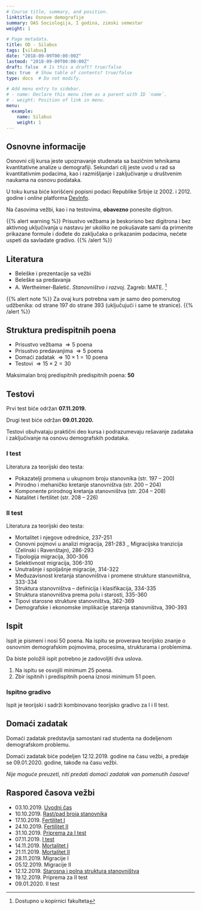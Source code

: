 ```yaml
---
# Course title, summary, and position.
linktitle: Osnove demografije
summary: OAS Sociologija, I godina, zimski semestar
weight: 1

# Page metadata.
title: OD - Silabus
tags: [silabus]
date: "2018-09-09T00:00:00Z"
lastmod: "2018-09-09T00:00:00Z"
draft: false  # Is this a draft? true/false
toc: true  # Show table of contents? true/false
type: docs  # Do not modify.

# Add menu entry to sidebar.
# - name: Declare this menu item as a parent with ID `name`.
# - weight: Position of link in menu.
menu:
  example:
    name: Silabus
    weight: 1
---
```


## Osnovne informacije

Osnovni cilj kursa jeste upoznavanje studenata sa bazičnim tehnikama kvantitativne analize u demografiji. Sekundari cilj jeste uvod u rad sa kvantitativnim podacima, kao i razmišljanje i zaključivanje u društvenim naukama na osnovu podataka.

U toku kursa biće korišćeni popisni podaci Republike Srbije iz 2002. i 2012. godine i *online* platforma [DevInfo](http://devinfo.stat.gov.rs/Opstine/libraries/aspx/Home.aspx).

Na časovima vežbi, kao i na testovima, **obavezno** ponesite digitron.

{{% alert warning %}}
Prisustvo vežbama je beskorisno bez digitrona i bez aktivnog uključivanja u nastavu  jer ukoliko ne pokušavate sami da primenite prikazane formule i dođete do zaključaka o prikazanim podacima, nećete uspeti da savladate gradivo.
{{% /alert %}}

## Literatura

- Beleške i prezentacije sa vežbi
- Beleške sa predavanja
- A. Wertheimer-Baletić. *Stanovništvo i razvoj*. Zagreb: MATE. [^1]

{{% alert note %}}
Za ovaj kurs potrebna vam je samo deo pomenutog udžbenika: od strane 197 do strane 393 (uključujući i same te stranice).
{{% /alert %}}

[^1]: Dostupno u kopirnici fakulteta

## Struktura predispitnih poena

- Prisustvo vežbama $\Rightarrow 5$ poena
- Prisustvo predavanjima $\Rightarrow 5$ poena
- Domaći zadatak $\Rightarrow 10 \times 1 = 10$  poena
- Testovi $\Rightarrow 15 \times 2 = 30$

Maksimalan broj predispitnih predispitnih poena: **50**


## Testovi

Prvi test biće održan **07.11.2019.**

Drugi test biće održan **09.01.2020.**

Testovi obuhvataju praktični deo kursa i podrazumevaju rešavanje zadataka i zaključivanje na osnovu demografskih podataka.


### I test

Literatura za teorijski deo testa:

- Pokazatelji promena u ukupnom broju stanovnika (str. 197 – 200)
- Prirodno i mehaničko kretanje stanovništva (str. 200 – 204)
- Komponente prirodnog kretanja stanovništva (str. 204 – 208)
- Natalitet i fertilitet (str. 208 – 226)

### II test

Literatura za teorijski deo testa:

- Mortalitet i njegove odrednice, 237-251
- Osnovni pojmovi u analizi migracija, 281-283
_ Migracijska tranzicija (Zelinski i Ravenštajn), 286-293
- Tipologija migracija, 300-306
- Selektivnost migracija, 306-310
- Unutrašnje i spoljašnje migracije, 314-322
- Međuzavisnost kretanja stanovništva i promene strukture stanovništva, 333-334
- Struktura stanovništva – definicija i klasifikacija, 334-335
- Struktura stanovništva prema polu i starosti, 335-360
- Tipovi starosne strukture stanovništva, 362-369
- Demografske i ekonomske implikacije starenja stanovništva, 390-393

## Ispit

Ispit je pismeni i nosi 50 poena. Na ispitu se proverava teorijsko znanje o osnovnim demografskim pojmovima, procesima, strukturama i problemima.

Da biste položili ispit potrebno je zadovoljiti dva uslova.

1. Na ispitu se osvojili minimum 25 poena.
2. Zbir ispitnih i predispitnih poena iznosi minimum 51 poen.

### Ispitno gradivo

Ispit je teorijski i sadrži kombinovano teorijsko gradivo za I i II test.

## Domaći zadatak

Domaći zadatak predstavlja samostani rad studenta na dodeljenom demografskom problemu.

Domaći zadatak biće podeljen 12.12.2019. godine na času vežbi, a predaje se 09.01.2020. godine, takođe na času vežbi.

*Nije moguće preuzeti, niti predati domaći zadatak van pomenutih časova!*

## Raspored časova vežbi

- 03.10.2019. [Uvodni čas](https://s.atomasevic.com/courses/example/example1/)
- 10.10.2019. [Rast/pad broja stanovnika](https://s.atomasevic.com/courses/example/example3/)
- 17.10.2019. [Fertilitet I](https://s.atomasevic.com/courses/example/example4/)
- 24.10.2019. [Fertilitet II](https://s.atomasevic.com/courses/example/example5/)
- 31.10.2019. [Priprema za I test](https://s.atomasevic.com/courses/example/example6/)
- 07.11.2019. [I test](https://s.atomasevic.com/courses/example/i-test-rez/)
- 14.11.2019. [Mortalitet I](https://s.atomasevic.com/courses/example/example7/)
- 21.11.2019. [Mortalitet II](https://s.atomasevic.com/courses/example/example8/)
- 28.11.2019. Migracije I
- 05.12.2019. Migracije II
- 12.12.2019. [Starosna i polna struktura stanovništva](https://s.atomasevic.com/courses/example/example11/)
- 19.12.2019. Priprema za II test
- 09.01.2020. II test
